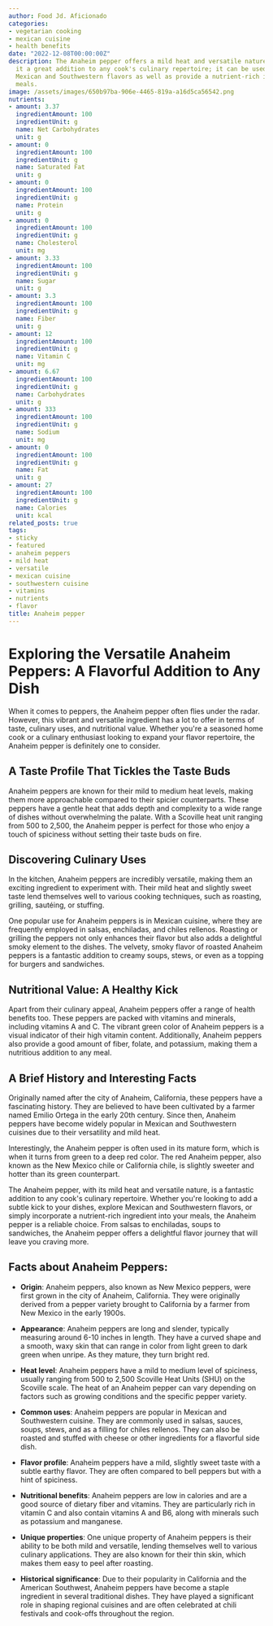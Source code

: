 ```yaml
---
author: Food Jd. Aficionado
categories:
- vegetarian cooking
- mexican cuisine
- health benefits
date: "2022-12-08T00:00:00Z"
description: The Anaheim pepper offers a mild heat and versatile nature that makes
  it a great addition to any cook's culinary repertoire; it can be used to explore
  Mexican and Southwestern flavors as well as provide a nutrient-rich ingredient to
  meals.
image: /assets/images/650b97ba-906e-4465-819a-a16d5ca56542.png
nutrients:
- amount: 3.37
  ingredientAmount: 100
  ingredientUnit: g
  name: Net Carbohydrates
  unit: g
- amount: 0
  ingredientAmount: 100
  ingredientUnit: g
  name: Saturated Fat
  unit: g
- amount: 0
  ingredientAmount: 100
  ingredientUnit: g
  name: Protein
  unit: g
- amount: 0
  ingredientAmount: 100
  ingredientUnit: g
  name: Cholesterol
  unit: mg
- amount: 3.33
  ingredientAmount: 100
  ingredientUnit: g
  name: Sugar
  unit: g
- amount: 3.3
  ingredientAmount: 100
  ingredientUnit: g
  name: Fiber
  unit: g
- amount: 12
  ingredientAmount: 100
  ingredientUnit: g
  name: Vitamin C
  unit: mg
- amount: 6.67
  ingredientAmount: 100
  ingredientUnit: g
  name: Carbohydrates
  unit: g
- amount: 333
  ingredientAmount: 100
  ingredientUnit: g
  name: Sodium
  unit: mg
- amount: 0
  ingredientAmount: 100
  ingredientUnit: g
  name: Fat
  unit: g
- amount: 27
  ingredientAmount: 100
  ingredientUnit: g
  name: Calories
  unit: kcal
related_posts: true
tags:
- sticky
- featured
- anaheim peppers
- mild heat
- versatile
- mexican cuisine
- southwestern cuisine
- vitamins
- nutrients
- flavor
title: Anaheim pepper
---
```

# Exploring the Versatile Anaheim Peppers: A Flavorful Addition to Any Dish

When it comes to peppers, the Anaheim pepper often flies under the radar. However, this vibrant and versatile ingredient has a lot to offer in terms of taste, culinary uses, and nutritional value. Whether you're a seasoned home cook or a culinary enthusiast looking to expand your flavor repertoire, the Anaheim pepper is definitely one to consider. 

## A Taste Profile That Tickles the Taste Buds

Anaheim peppers are known for their mild to medium heat levels, making them more approachable compared to their spicier counterparts. These peppers have a gentle heat that adds depth and complexity to a wide range of dishes without overwhelming the palate. With a Scoville heat unit ranging from 500 to 2,500, the Anaheim pepper is perfect for those who enjoy a touch of spiciness without setting their taste buds on fire.

## Discovering Culinary Uses

In the kitchen, Anaheim peppers are incredibly versatile, making them an exciting ingredient to experiment with. Their mild heat and slightly sweet taste lend themselves well to various cooking techniques, such as roasting, grilling, sautéing, or stuffing. 

One popular use for Anaheim peppers is in Mexican cuisine, where they are frequently employed in salsas, enchiladas, and chiles rellenos. Roasting or grilling the peppers not only enhances their flavor but also adds a delightful smoky element to the dishes. The velvety, smoky flavor of roasted Anaheim peppers is a fantastic addition to creamy soups, stews, or even as a topping for burgers and sandwiches.

## Nutritional Value: A Healthy Kick

Apart from their culinary appeal, Anaheim peppers offer a range of health benefits too. These peppers are packed with vitamins and minerals, including vitamins A and C. The vibrant green color of Anaheim peppers is a visual indicator of their high vitamin content. Additionally, Anaheim peppers also provide a good amount of fiber, folate, and potassium, making them a nutritious addition to any meal.

## A Brief History and Interesting Facts

Originally named after the city of Anaheim, California, these peppers have a fascinating history. They are believed to have been cultivated by a farmer named Emilio Ortega in the early 20th century. Since then, Anaheim peppers have become widely popular in Mexican and Southwestern cuisines due to their versatility and mild heat.

Interestingly, the Anaheim pepper is often used in its mature form, which is when it turns from green to a deep red color. The red Anaheim pepper, also known as the New Mexico chile or California chile, is slightly sweeter and hotter than its green counterpart.



The Anaheim pepper, with its mild heat and versatile nature, is a fantastic addition to any cook's culinary repertoire. Whether you're looking to add a subtle kick to your dishes, explore Mexican and Southwestern flavors, or simply incorporate a nutrient-rich ingredient into your meals, the Anaheim pepper is a reliable choice. From salsas to enchiladas, soups to sandwiches, the Anaheim pepper offers a delightful flavor journey that will leave you craving more.

## Facts about Anaheim Peppers:

- **Origin**: Anaheim peppers, also known as New Mexico peppers, were first grown in the city of Anaheim, California. They were originally derived from a pepper variety brought to California by a farmer from New Mexico in the early 1900s.

- **Appearance**: Anaheim peppers are long and slender, typically measuring around 6-10 inches in length. They have a curved shape and a smooth, waxy skin that can range in color from light green to dark green when unripe. As they mature, they turn bright red.

- **Heat level**: Anaheim peppers have a mild to medium level of spiciness, usually ranging from 500 to 2,500 Scoville Heat Units (SHU) on the Scoville scale. The heat of an Anaheim pepper can vary depending on factors such as growing conditions and the specific pepper variety.

- **Common uses**: Anaheim peppers are popular in Mexican and Southwestern cuisine. They are commonly used in salsas, sauces, soups, stews, and as a filling for chiles rellenos. They can also be roasted and stuffed with cheese or other ingredients for a flavorful side dish.

- **Flavor profile**: Anaheim peppers have a mild, slightly sweet taste with a subtle earthy flavor. They are often compared to bell peppers but with a hint of spiciness.

- **Nutritional benefits**: Anaheim peppers are low in calories and are a good source of dietary fiber and vitamins. They are particularly rich in vitamin C and also contain vitamins A and B6, along with minerals such as potassium and manganese.

- **Unique properties**: One unique property of Anaheim peppers is their ability to be both mild and versatile, lending themselves well to various culinary applications. They are also known for their thin skin, which makes them easy to peel after roasting.

- **Historical significance**: Due to their popularity in California and the American Southwest, Anaheim peppers have become a staple ingredient in several traditional dishes. They have played a significant role in shaping regional cuisines and are often celebrated at chili festivals and cook-offs throughout the region.
